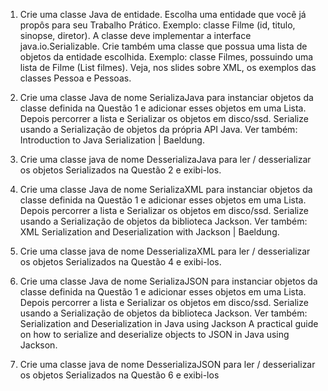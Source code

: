 1. Crie uma classe Java de entidade. Escolha uma entidade que você já propôs para seu Trabalho Prático. Exemplo: classe Filme (id, titulo, sinopse, diretor). A classe deve implementar a interface java.io.Serializable. Crie também uma classe que possua uma lista de objetos da entidade escolhida. Exemplo: classe Filmes, possuindo uma lista de Filme (List<Filme> filmes). Veja, nos slides sobre XML, os exemplos das classes Pessoa e Pessoas.

2. Crie uma classe Java de nome SerializaJava para instanciar objetos da classe definida na Questão 1 e adicionar esses objetos em uma Lista. Depois percorrer a lista e Serializar os objetos em disco/ssd. Serialize usando a Serialização de objetos da própria API Java. Ver também: Introduction to Java Serialization | Baeldung.

3. Crie uma classe java de nome DesserializaJava para ler / desserializar os objetos Serializados na Questão 2 e exibi-los. 

4. Crie uma classe Java de nome SerializaXML para instanciar objetos da classe definida na Questão 1 e adicionar esses objetos em uma Lista. Depois percorrer a lista e Serializar os objetos em disco/ssd. Serialize usando a Serialização de objetos da biblioteca Jackson. Ver também: XML Serialization and Deserialization with Jackson | Baeldung.

5. Crie uma classe java de nome DesserializaXML para ler / desserializar os objetos Serializados na Questão 4 e exibi-los.

6. Crie uma classe Java de nome SerializaJSON para instanciar objetos da classe definida na Questão 1 e adicionar esses objetos em uma Lista. Depois percorrer a lista e Serializar os objetos em disco/ssd. Serialize usando a Serialização de objetos da biblioteca Jackson. Ver também: Serialization and Deserialization in Java using Jackson A practical guide on how to serialize and deserialize objects to JSON in Java using Jackson.

7. Crie uma classe java de nome DesserializaJSON para ler / desserializar os objetos Serializados na Questão 6 e exibi-los